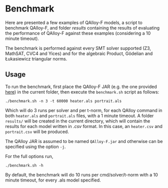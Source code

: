 # Benchmark

Here are presented a few examples of QAlloy-F models, a script to benchmark QAlloy-F, and folder *results* containing the results of evaluating the performance of QAlloy-F against these examples (considering a 10 minute timeout). 

The benchmark is performed against every SMT solver supported (Z3, MathSAT, CVC4 and Yices) and for the algebraic Product, Gödelian and Łukasiewicz triangular norms.

## Usage

To run the benchmark, first place the QAlloy-F JAR (e.g. the one provided [here](https://github.com/pf7/QAlloy-F/releases/tag/v1.0.0)) in the current folder, then execute the ```benchmark.sh``` script as follows:
```
./benchmark.sh -n 3 -t 60000 heater.als portrait.als
```
Which will do 3 runs per solver and per t-norm, for each QAlloy command in both ```heater.als``` and ```portrait.als``` files, with a 1 minute timeout. A folder ```results/``` will be created in the current directory, which will contain the results for each model written in *.csv* format. In this case,  an ```heater.csv``` and ```portrait.csv``` will be produced.

The QAlloy JAR is assumed to be named ```QAlloy-F.jar``` and otherwise can be specified using the option ```-j```.

For the full options run,
```
./benchmark.sh -h
```

By default, the benchmark will do 10 runs per cmd/solver/t-norm with a 10 minute timeout, for every .als model specified.